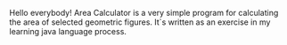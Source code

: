 Hello everybody!
Area Calculator is a very simple program for calculating the area of selected geometric figures.
It`s written as an exercise in my learning java language process.
